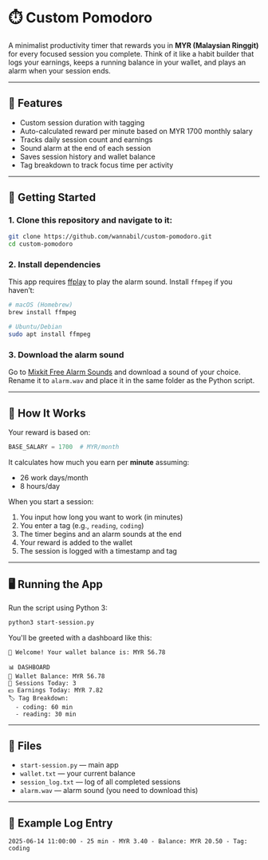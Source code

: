 # ⏱️ Custom Pomodoro

A minimalist productivity timer that rewards you in **MYR (Malaysian Ringgit)** for every focused session you complete. Think of it like a habit builder that logs your earnings, keeps a running balance in your wallet, and plays an alarm when your session ends.

---

## 🔧 Features

- Custom session duration with tagging
- Auto-calculated reward per minute based on MYR 1700 monthly salary
- Tracks daily session count and earnings
- Sound alarm at the end of each session
- Saves session history and wallet balance
- Tag breakdown to track focus time per activity

---

## 🚀 Getting Started

### 1. Clone this repository and navigate to it:

```bash
git clone https://github.com/wannabil/custom-pomodoro.git
cd custom-pomodoro
```

### 2. Install dependencies

This app requires [ffplay](https://ffmpeg.org/ffplay.html) to play the alarm sound. Install `ffmpeg` if you haven’t:

```bash
# macOS (Homebrew)
brew install ffmpeg

# Ubuntu/Debian
sudo apt install ffmpeg
```

### 3. Download the alarm sound

Go to [Mixkit Free Alarm Sounds](https://mixkit.co/free-sound-effects/alarm/) and download a sound of your choice. Rename it to `alarm.wav` and place it in the same folder as the Python script.

---

## 🧠 How It Works

Your reward is based on:

```python
BASE_SALARY = 1700  # MYR/month
```

It calculates how much you earn per **minute** assuming:

- 26 work days/month
- 8 hours/day

When you start a session:

1. You input how long you want to work (in minutes)
2. You enter a tag (e.g., `reading`, `coding`)
3. The timer begins and an alarm sounds at the end
4. Your reward is added to the wallet
5. The session is logged with a timestamp and tag

---

## 🖥️ Running the App

Run the script using Python 3:

```bash
python3 start-session.py
```

You'll be greeted with a dashboard like this:

```
👋 Welcome! Your wallet balance is: MYR 56.78

📊 DASHBOARD
💼 Wallet Balance: MYR 56.78
📅 Sessions Today: 3
💵 Earnings Today: MYR 7.82
🏷️ Tag Breakdown:
  - coding: 60 min
  - reading: 30 min
```

---

## 📁 Files

- `start-session.py` — main app
- `wallet.txt` — your current balance
- `session_log.txt` — log of all completed sessions
- `alarm.wav` — alarm sound (you need to download this)

---

## 📝 Example Log Entry

```
2025-06-14 11:00:00 - 25 min - MYR 3.40 - Balance: MYR 20.50 - Tag: coding
```
